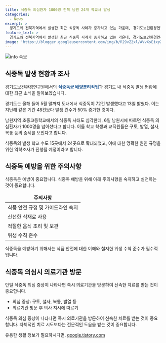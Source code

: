 ```yaml
---
title: 식중독 의심환자 1000명 전북 남원 24개 학교서 발생
categories:
  - News
excerpt: >
  경기도와 전북지역에서 발생한 최근 식중독 사례가 증가하고 있는 가운데, 경기도보건환경연구원에서는 식중독균 배양분리작업을 진행 중이다. 지난해 같은 기간보다 식중독 발생 건수가 50% 증가한 가운데, 전북 남원지역 학교에서 식중독 의심환자가 1000명을 넘어섰다. 의심환자 수는 지속적으로 증가 중이며, 학교 수도 확대되고 있다. 해당 지역에서는 역학조사를 통해 명확한 원인을 규명할 예정이다.
feature_text: >
  경기도와 전북지역에서 발생한 최근 식중독 사례가 증가하고 있는 가운데, 경기도보건환경연구원에서는 식중독균 배양분리작업을 진행 중이다. 지난해 같은 기간보다 식중독 발생 건수가 50% 증가한 가운데, 전북 남원지역 학교에서 식중독 의심환자가 1000명을 넘어섰다. 의심환자 수는 지속적으로 증가 중이며, 학교 수도 확대되고 있다. 해당 지역에서는 역학조사를 통해 명확한 원인을 규명할 예정이다.
image: 'https://blogger.googleusercontent.com/img/b/R29vZ2xl/AVvXsEixyZcFfHzMRdzZMjFBmAUKJYCLCGyLL1o632UiGVXcaFdKo_bkvkuCioo0uUKlGfBVcT3P84aROyZIXSBEx3Aw5nCQ3pTgDom1WDC4m8eifvWiAmWEEVb4x6G_l8C0QH225ldMjyaFvpxGEBGNO37VmDTDMHGhJPq73UglMfDca1-0aw/s1600/blogspot.png'
---
```


<p><img src="https://blogger.googleusercontent.com/img/b/R29vZ2xl/AVvXsEixyZcFfHzMRdzZMjFBmAUKJYCLCGyLL1o632UiGVXcaFdKo_bkvkuCioo0uUKlGfBVcT3P84aROyZIXSBEx3Aw5nCQ3pTgDom1WDC4m8eifvWiAmWEEVb4x6G_l8C0QH225ldMjyaFvpxGEBGNO37VmDTDMHGhJPq73UglMfDca1-0aw/s1600/blogspot.png" alt="info 속보" /></p>

<h2 data-ke-size="size26">식중독 발생 현황과 조사</h2>

<p>경기도보건환경연구원에서의 <b><span style="color: #1a5490;">식중독균 배양분리작업</span></b>과 경기도 내 식중독 발생 현황에 대한 최근 소식을 알아보겠습니다.</p>

<p data-ke-size="size16">경기도는 올해 들어 5월 말까지 도내에서 식중독이 72건 발생했다고 13일 밝혔다. 이는 지난해 같은 기간 48건보다 발생 건수가 50% 증가한 것이다.</p>

<p>남원지역 초중고등학교에서의 식중독 사태도 심각한데, 6일 남원시에 따르면 식중독 의심환자가 1000명을 넘어섰다고 합니다. 이들 학교 학생과 교직원들은 구토, 발열, 설사, 복통 등의 증세를 보인다고 합니다.</p>

<p>식중독의 발생 학교 수도 15곳에서 24곳으로 확대되었고, 이에 대한 명확한 원인 규명을 위한 역학조사가 진행될 예정이라고 합니다.</p>

<h2 data-ke-size="size26">식중독 예방을 위한 주의사항</h2>

<p>식중독은 예방이 중요합니다. 식중독 예방을 위해 아래 주의사항을 숙지하고 실천하는 것이 중요합니다.</p>

<table>
<thead>
<tr>
<td style="text-align: center; height: 17px;"><b>주의사항</b></td>
</tr>
</thead>
<tbody>
<tr>
<td style="text-align: left; height: 17px;">식품 안전 규정 및 가이드라인 숙지</td>
</tr>
<tr>
<td style="text-align: left; height: 17px;">신선한 식재료 사용</td>
</tr>
<tr>
<td style="text-align: left; height: 17px;">적절한 음식 조리 및 보관</td>
</tr>
<tr>
<td style="text-align: left; height: 17px;">위생 수칙 준수</td>
</tr>
</tbody>
</table>

<p data-ke-size="size16">식중독을 예방하기 위해서는 식품 안전에 대한 이해와 철저한 위생 수칙 준수가 필수적입니다.</p>

<h2 data-ke-size="size26">식중독 의심시 의료기관 방문</h2>

<p>만일 식중독 의심 증상이 나타나면 즉시 의료기관을 방문하여 신속한 치료를 받는 것이 중요합니다.</p>

<ul>
<li>의심 증상: 구토, 설사, 복통, 발열 등</li>
<li>의료기관 방문 후 의사 지시에 따르기</li>
</ul>

<p data-ke-size="size16">식중독 의심 증상이 나타나면 즉시 의료기관을 방문하여 신속한 치료를 받는 것이 중요합니다. 자체적인 치료 시도보다는 전문적인 도움을 받는 것이 중요합니다.</p>
유용한 생활 정보가 필요하시다면, <a href="https://qoogle.tistory.com" rel="dofollow">qoogle.tistory.com</a>


